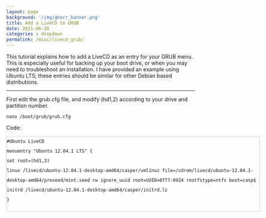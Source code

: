 ```yaml
---
layout: page
background: '/img/ghorr_banner.png'
title: Add a LiveCD to GRUB
date: 2021-06-28
categories : dropdown
permalink: /misc/livecd_grub/
---
```


This tutorial explains how to add a LiveCD as an entry for your GRUB menu. This is especially useful for backing up your boot drive, or when you may need to troubleshoot an installation. I have provided an example using Ubuntu LTS; these entries should be similar for other Debian based distributions.

____________________________________

First edit the grub.cfg file, and modify (hd1,2) according to your drive and partition number.

<code>nano /boot/grub/grub.cfg</code>

Code:

<div style="height: 200px; width: 675px; border: 1px solid #cccccc; font-style: normal; font-variant: normal; font-weight: normal; line-height: 26px; font-size-adjust: none; font-stretch: normal; overflow: auto;">
<div class="sites-codeblock sites-codesnippet-block">
<code>#Ubuntu LiveCD</code><br>
<code>menuentry "Ubuntu 12.04.1 LTS" {</code><br>
<code>set root=(hd1,2)</code><br>
<code>linux /livecd/ubuntu-12.04.1-desktop-amd64/casper/vmlinuz file=/cdrom/livecd/ubuntu-12.04.1-desktop-amd64/preseed/mint.seed rw ignore_uuid root=UUID=0777-0924 rootfstype=ntfs boot=casp$</code><br>
<code>initrd /livecd/ubuntu-12.04.1-desktop-amd64/casper/initrd.lz</code><br>
<code>}</code><br>
</div>
</div>
